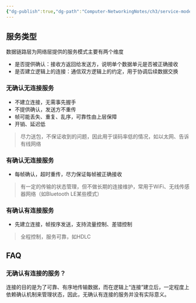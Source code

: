 ```yaml
---
{"dg-publish":true,"dg-path":"Computer-NetworkingNotes/ch3/service-mode-in-data-linker.md","permalink":"/computer-networking-notes/ch3/service-mode-in-data-linker/","updated":"2025-10-18T21:58:31.252+08:00"}
---
```


## 服务类型

数据链路层为网络层提供的服务模式主要有两个维度

+ 是否提供确认：接收方返回给发送方，说明单个数据单元是否被正确接收
+ 是否建立逻辑上的连接：通信双方逻辑上的约定，用于协调后续数据交换

### 无确认无连接服务

+ 不建立连接，无需事先握手
+ 不提供确认，发送方不重传
+ 帧可能丢失、重复、乱序，可靠性由上层保障
+ 开销、延迟低

> 尽力送包，不保证收到的问题，因此用于误码率低的情况，如以太网、告诉有线网络

### 有确认无连接服务

+ 每帧确认，超时重传，尽力保证每帧被正确接收

> 有一定的传输的状态管理，但不做长期的连接维护，常用于WiFi、无线传感器网络（如Bluetooth LE某些模式）

### 有确认有连接服务

+ 先建立连接，帧按序发送，支持流量控制、差错控制

> 全程控制，服务可靠，如HDLC

## FAQ

### 无确认有连接的服务？

连接的目的是为了可靠、有序地传输数据，而在逻辑上“连接”建立后，一定程度上依赖确认机制来管理状态，因此，无确认有连接的服务并没有实际意义。
